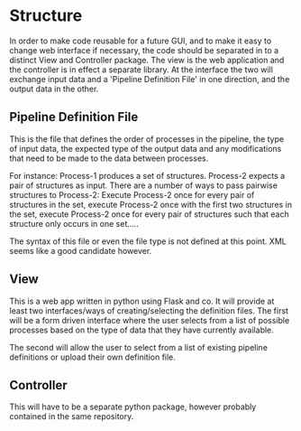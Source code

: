 # Structure

In order to make code reusable for a future GUI, and to make it easy to change
web interface if necessary, the code should be separated in to a distinct 
View and Controller package.  The view is the web application and the
controller is in effect a separate library.  At the interface the two will 
exchange input data and a 'Pipeline Definition File' in one direction, and the
output data in the other.

## Pipeline Definition File

This is the file that defines the order of processes in the pipeline, the type
of input data, the expected type of the output data and any modifications that
need to be made to the data between processes.  

For instance:  Process-1 produces a set of structures.  Process-2 expects a pair
of structures as input.  There are a number of ways to pass pairwise structures
to Process-2:  Execute Process-2 once for every pair of structures in the set, 
execute Process-2 once with the first two structures in the set, execute 
Process-2 once for every pair of structures such that each structure only 
occurs in one set.....

The syntax of this file or even the file type is not defined at this point.  XML
seems like a good candidate however.

## View

This is a web app written in python using Flask and co.  It will provide at
least two interfaces/ways of creating/selecting the definition files.  The first
will be a form driven interface where the user selects from a list of possible
processes based on the type of data that they have currently available.

The second will allow the user to select from a list of existing pipeline 
definitions or upload their own definition file.

## Controller

This will have to be a separate python package, however probably contained in 
the same repository.
